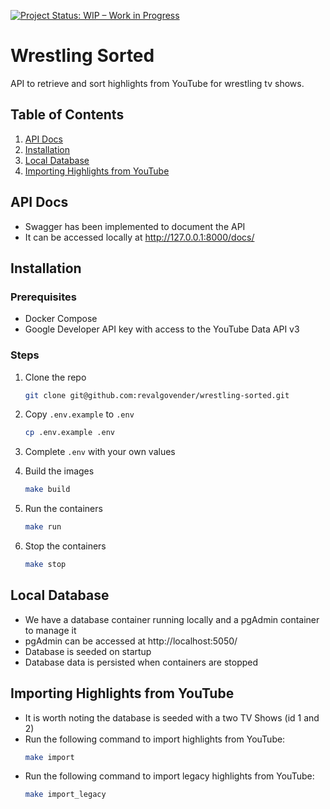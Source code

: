 [![Project Status: WIP – Work in Progress](https://img.shields.io/badge/Project%20Status-WIP-yellow.svg)](https://github.com/your-username/your-repo)

# Wrestling Sorted

API to retrieve and sort highlights from YouTube for wrestling tv shows.

## Table of Contents

1. [API Docs](#api-docs)
2. [Installation](#installation)
3. [Local Database](#local-database)
4. [Importing Highlights from YouTube](#importing-highlights-from-youtube)

## API Docs

- Swagger has been implemented to document the API
- It can be accessed locally at http://127.0.0.1:8000/docs/

## Installation

### Prerequisites

- Docker Compose
- Google Developer API key with access to the YouTube Data API v3

### Steps

1. Clone the repo

    ```bash
    git clone git@github.com:revalgovender/wrestling-sorted.git
    ```
2. Copy `.env.example` to `.env`

    ```bash 
    cp .env.example .env
    ```

3. Complete `.env` with your own values
4. Build the images

    ```bash
    make build
    ```
5. Run the containers

    ```bash
    make run
    ```
6. Stop the containers

    ```bash
    make stop
    ```

## Local Database

- We have a database container running locally and a pgAdmin container to manage it
- pgAdmin can be accessed at http://localhost:5050/
- Database is seeded on startup
- Database data is persisted when containers are stopped

## Importing Highlights from YouTube

- It is worth noting the database is seeded with a two TV Shows (id 1 and 2)
- Run the following command to import highlights from YouTube:
  ```bash
  make import
  ```
- Run the following command to import legacy highlights from YouTube:
  ```bash
  make import_legacy
  ```